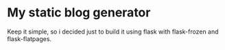 # My static blog generator

Keep it simple, so i decided just to build it using flask with flask-frozen and flask-flatpages.